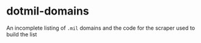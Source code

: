 # dotmil-domains
An incomplete listing of `.mil` domains and the code for the scraper used to build the list
